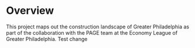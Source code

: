 # Overview
This project maps out the construction landscape of Greater Philadelphia as part of the collaboration with the PAGE team at the Economy League of Greater Philadelphia.
Test change
